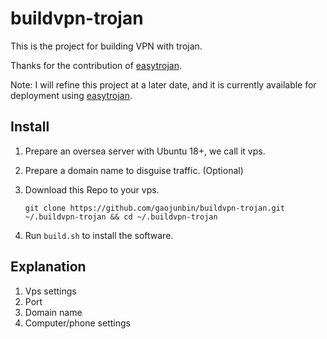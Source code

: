 # buildvpn-trojan

This is the project for building VPN with trojan.

Thanks for the contribution of [easytrojan](https://github.com/eastmaple/easytrojan).

Note: I will refine this project at a later date, and it is currently available for deployment using [easytrojan](https://github.com/eastmaple/easytrojan).

## Install

1. Prepare an oversea server with Ubuntu 18+, we call it vps.

2. Prepare a domain name to disguise traffic. (Optional)

3. Download this Repo to your vps.

   ```
   git clone https://github.com/gaojunbin/buildvpn-trojan.git ~/.buildvpn-trojan && cd ~/.buildvpn-trojan
   ```

4. Run `build.sh` to install the software.



## Explanation

1. Vps settings
2. Port
3. Domain name
4. Computer/phone settings